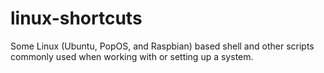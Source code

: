 # linux-shortcuts
Some Linux (Ubuntu, PopOS, and Raspbian) based shell and other scripts commonly used when working with or setting up a system.
